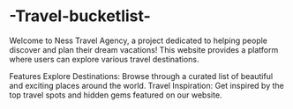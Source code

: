 # -Travel-bucketlist-
Welcome to Ness Travel Agency, a project dedicated to helping people discover and plan their dream vacations! This website provides a platform where users can explore various travel destinations.

Features
Explore Destinations: Browse through a curated list of beautiful and exciting places around the world.
Travel Inspiration: Get inspired by the top travel spots and hidden gems featured on our website.
